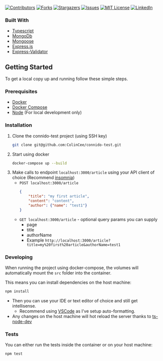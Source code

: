 [![Contributors][contributors-shield]][contributors-url]
[![Forks][forks-shield]][forks-url]
[![Stargazers][stars-shield]][stars-url]
[![Issues][issues-shield]][issues-url]
[![MIT License][license-shield]][license-url]
[![LinkedIn][linkedin-shield]][linkedin-url]


### Built With

* [Typescript](https://www.typescriptlang.org/)
* [MongoDb](https://www.mongodb.com/)
* [Mongoose](https://mongoosejs.com/)
* [Express.js](https://expressjs.com/)
* [Express-Validator](https://express-validator.github.io/docs/)



<!-- GETTING STARTED -->
## Getting Started

To get a local copy up and running follow these simple steps.

### Prerequisites

* [Docker](https://docs.docker.com/get-docker/)
* [Docker Compose](https://docs.docker.com/compose/install/)
* [Node](https://nodejs.org/en/) (For local development only)
### Installation

1. Clone the connido-test project (using SSH key)
    ```sh
    git clone git@github.com:ColinCee/connido-test.git
    ```
2. Start using docker
    ```sh
    docker-compose up --build
    ```
3. Make calls to endpoint `localhost:3000/article` using your API client of choice (Recommend [insomnia](https://github.com/Kong/insomnia))
    - `POST localhost:3000/article`
        ```json
        {
            "title": "my first article",
            "content": "content",
            "author": {"name": "test1"}
        }
        ```
    - `GET localhost:3000/article` - optional query params you can supply
        - page
        - title
        - authorName
        - Example `http://localhost:3000/article?title=my%20first%20article&authorName=test1`

### Developing

When running the project using docker-compose, the volumes will automatically mount the `src` folder into the container.

This means you can install dependencies on the host machine:
```sh
npm install
```

- Then you can use your IDE or text editor of choice and still get intellisense.
    - Recommend using [VSCode](https://code.visualstudio.com/) as I've setup auto-formatting.
- Any changes on the host machine will hot reload the server thanks to [ts-node-dev](https://www.npmjs.com/package/ts-node-dev)

### Tests

You can either run the tests inside the container or on your host machine:

```sh
npm test
```
<!-- MARKDOWN LINKS & IMAGES -->
<!-- https://www.markdownguide.org/basic-syntax/#reference-style-links -->
[contributors-shield]: https://img.shields.io/github/contributors/ColinCee/connido-test.svg?style=for-the-badge
[contributors-url]: https://github.com/ColinCee/connido-test/graphs/contributors
[forks-shield]: https://img.shields.io/github/forks/ColinCee/connido-test.svg?style=for-the-badge
[forks-url]: https://github.com/ColinCee/connido-test/network/members
[stars-shield]: https://img.shields.io/github/stars/ColinCee/connido-test.svg?style=for-the-badge
[stars-url]: https://github.com/ColinCee/connido-test/stargazers
[issues-shield]: https://img.shields.io/github/issues/ColinCee/connido-test.svg?style=for-the-badge
[issues-url]: https://github.com/ColinCee/connido-test/issues
[license-shield]: https://img.shields.io/github/license/ColinCee/connido-test.svg?style=for-the-badge
[license-url]: https://github.com/ColinCee/connido-test/blob/master/LICENSE.txt
[linkedin-shield]: https://img.shields.io/badge/-LinkedIn-black.svg?style=for-the-badge&logo=linkedin&colorB=555
[linkedin-url]: https://www.linkedin.com/in/colin-cheung/
